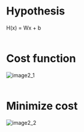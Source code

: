# Hypothesis <br>
H(x) = Wx + b <br><br>

# Cost function <br>
![image2_1](https://user-images.githubusercontent.com/57740560/93661130-4fd7d180-fa90-11ea-9f36-f34f034cb310.png) <br><br>

# Minimize cost <br>
![image2_2](https://user-images.githubusercontent.com/57740560/93661131-5108fe80-fa90-11ea-864a-f59aa46356a3.png) <br><br>
